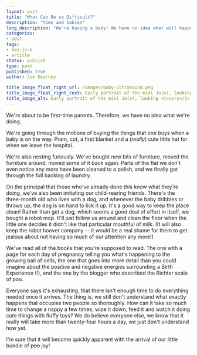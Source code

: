 ```yaml
---
layout: post
title: "What Can Be so Difficult?"
description: "time and babies"
long_description: "We're having a baby! We have no idea what will happen, and don't understand what will take up so much time!"
categories:
- post
tags:
- das-jo-e
- article
status: publish
type: post
published: true
author: Joe Kearney

title_image_float_right_url: /images/baby-ultrasound.png
title_image_float_right_text: Early portrait of the mini Jo(e), looking very relaxed
title_image_alt: Early portrait of the mini Jo(e), looking <i>very</i> relaxed
---
```


We're about to be first-time parents. Therefore, we have no idea what we're doing.

We're going through the motions of buying the things that one buys when a baby is on the way. Pram, cot, a first blanket and a (_really_) cute little hat for when we leave the hospital.

We're also nesting furiously. We've bought new bits of furniture, moved the furniture around, moved some of it back again. Parts of the flat we don't even notice any more have been cleaned to a polish, and we finally got through the full backlog of laundry.

On the principal that those who've already done this know what they're doing, we've also been imitating our child-rearing friends. There's the three-month old who lives with a dog, and whenever the baby dribbles or throws up, the dog is on hand to lick it up. It's a good way to keep the place clean! Rather than get a dog, which seems a good deal of effort in itself, we bought a robot mop. It'll just follow us around and clean the floor when the little one decides it didn't like that particular mouthful of milk. (It will also keep the robot hoover company -- it would be a real shame for them to get jealous about not having so much of our attention any more!)

We've read all of the books that you're supposed to read. The one with a page for each day of pregnancy telling you what's happening to the growing ball of cells, the one that goes into more detail than you could imagine about the positive and negative energies surrounding a Birth Experience (!), and the one by the blogger who described the Richter scale of poo.

Everyone says it's exhausting, that there isn't enough time to do everything needed once it arrives. The thing is, we still don't understand what exactly happens that occupies two people so thoroughly. How can it take so much time to change a nappy a few times, wipe it down, feed it and watch it doing cute things with fluffy toys? We do believe everyone else, we know that it really will take more than twenty-four hours a day, we just don't understand how yet.

I'm sure that it will become quickly apparent with the arrival of our little bundle of <s>poo</s> joy!
